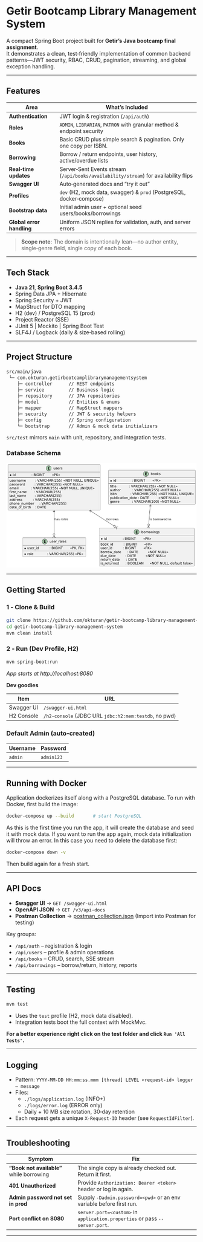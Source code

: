 # Getir Bootcamp Library Management System

A compact Spring Boot project built for **Getir’s Java bootcamp final assignment**.  
It demonstrates a clean, test‑friendly implementation of common backend patterns—JWT security, RBAC, CRUD, pagination, streaming, and global exception handling.

---

## Features
| Area                     | What’s Included |
|--------------------------|-----------------|
| **Authentication**       | JWT login & registration (`/api/auth`) |
| **Roles**                | `ADMIN`, `LIBRARIAN`, `PATRON` with granular method & endpoint security |
| **Books**                | Basic CRUD plus simple search & pagination. Only one copy per ISBN. |
| **Borrowing**            | Borrow / return endpoints, user history, active/overdue lists |
| **Real‑time updates**    | Server‑Sent Events stream (`/api/books/availability/stream`) for availability flips |
| **Swagger UI**           | Auto‑generated docs and “try it out” |
| **Profiles**             | `dev` (H2, mock data, swagger) & `prod` (PostgreSQL, docker‑compose) |
| **Bootstrap data**       | Initial admin user + optional seed users/books/borrowings |
| **Global error handling**| Uniform JSON replies for validation, auth, and server errors |

> **Scope note**: The domain is intentionally lean—no author entity, single‑genre field, single copy of each book.

---

## Tech Stack
* **Java 21**, **Spring Boot 3.4.5**
* Spring Data JPA + Hibernate
* Spring Security + JWT
* MapStruct for DTO mapping
* H2 (dev) / PostgreSQL 15 (prod)
* Project Reactor (SSE)
* JUnit 5 | Mockito | Spring Boot Test
* SLF4J / Logback (daily & size‑based rolling)

---

## Project Structure
```
src/main/java
 └─ com.okturan.getirbootcamplibrarymanagementsystem
    ├─ controller      // REST endpoints
    ├─ service         // Business logic
    ├─ repository      // JPA repositories
    ├─ model           // Entities & enums
    ├─ mapper          // MapStruct mappers
    ├─ security        // JWT & security helpers
    ├─ config          // Spring configuration
    └─ bootstrap       // Admin & mock data initializers
```
`src/test` mirrors `main` with unit, repository, and integration tests.

### Database Schema
![Database Schema](db_diagram.png)

---

## Getting Started

### 1 ‑ Clone & Build
```bash
git clone https://github.com/okturan/getir-bootcamp-library-management-system.git
cd getir-bootcamp-library-management-system
mvn clean install
```

### 2 ‑ Run (Dev Profile, H2)
```bash
mvn spring-boot:run
```
*App starts at http://localhost:8080*

**Dev goodies**

| Item       | URL |
|------------|-----|
| Swagger UI | `/swagger-ui.html` |
| H2 Console | `/h2-console` (JDBC URL `jdbc:h2:mem:testdb`, no pwd) |

### Default Admin (auto‑created)

| Username | Password |
|----------|----------|
| `admin`  | `admin123` |

---

## Running with Docker
Application dockerizes itself along with a PostgreSQL database.
To run with Docker, first build the image:

```bash
docker-compose up --build       # start PostgreSQL
```
As this is the first time you run the app, it will create the database and seed it with mock data.
If you want to run the app again, mock data initialization will throw an error. In this case you need to delete the database first:
```bash
docker-compose down -v
```

Then build again for a fresh start.

---

## API Docs
* **Swagger UI** → `GET /swagger-ui.html`
* **OpenAPI JSON** → `GET /v3/api-docs`
* **Postman Collection** → [postman_collection.json](postman_collection.json) (Import into Postman for testing)

Key groups:
* `/api/auth` – registration & login
* `/api/users` – profile & admin operations
* `/api/books` – CRUD, search, SSE stream
* `/api/borrowings` – borrow/return, history, reports

---

## Testing
```bash
mvn test
```
* Uses the `test` profile (H2, mock data disabled).
* Integration tests boot the full context with MockMvc.

**For a better experience right click on the test folder and click `Run 'All Tests'`.**

---

## Logging
* Pattern: `YYYY‑MM‑DD HH:mm:ss.mmm [thread] LEVEL <request‑id> logger – message`
* Files:
  * `./logs/application.log` (INFO+)
  * `./logs/error.log` (ERROR only)
  * Daily + 10 MB size rotation, 30‑day retention
* Each request gets a unique `X‑Request-ID` header (see `RequestIdFilter`).

---

## Troubleshooting

| Symptom | Fix |
|---------|-----|
| **“Book not available”** while borrowing | The single copy is already checked out. Return it first. |
| **401 Unauthorized** | Provide `Authorization: Bearer <token>` header or log in again. |
| **Admin password not set in prod** | Supply `-Dadmin.password=<pwd>` or an env variable before first run. |
| **Port conflict on 8080** | `server.port=<custom>` in `application.properties` or pass `--server.port`. |

---
